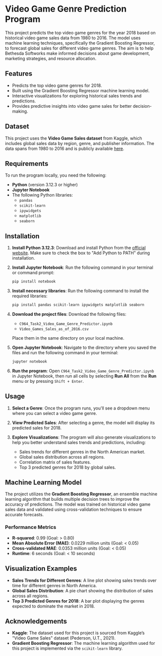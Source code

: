 

# Video Game Genre Prediction Program

This project predicts the top video game genres for the year 2018 based on historical video game sales data from 1980 to 2016. The model uses machine learning techniques, specifically the Gradient Boosting Regressor, to forecast global sales for different video game genres. The aim is to help Bethesda Softworks make informed decisions about game development, marketing strategies, and resource allocation.

## Features

- Predicts the top video game genres for 2018.
- Built using the Gradient Boosting Regressor machine learning model.
- Interactive visualizations for exploring historical sales trends and predictions.
- Provides predictive insights into video game sales for better decision-making.

## Dataset

This project uses the **Video Game Sales dataset** from Kaggle, which includes global sales data by region, genre, and publisher information. The data spans from 1980 to 2016 and is publicly available [here](https://www.kaggle.com/datasets/ulrikthygepedersen/video-games-sales).

## Requirements

To run the program locally, you need the following:

- **Python** (version 3.12.3 or higher)
- **Jupyter Notebook**
- The following Python libraries:
  - `pandas`
  - `scikit-learn`
  - `ipywidgets`
  - `matplotlib`
  - `seaborn`

## Installation

1. **Install Python 3.12.3**:
   Download and install Python from the [official website](https://www.python.org/downloads/). Make sure to check the box to "Add Python to PATH" during installation.

2. **Install Jupyter Notebook**:
   Run the following command in your terminal or command prompt:
   ```bash
   pip install notebook
   ```

3. **Install necessary libraries**:
   Run the following command to install the required libraries:
   ```bash
   pip install pandas scikit-learn ipywidgets matplotlib seaborn
   ```

4. **Download the project files**:
   Download the following files:
   - `C964_Task2_Video_Game_Genre_Predictor.ipynb`
   - `Video_Games_Sales_as_of_2016.csv`

   Place them in the same directory on your local machine.

5. **Open Jupyter Notebook**:
   Navigate to the directory where you saved the files and run the following command in your terminal:
   ```bash
   jupyter notebook
   ```

6. **Run the program**:
   Open `C964_Task2_Video_Game_Genre_Predictor.ipynb` in Jupyter Notebook, then run all cells by selecting **Run All** from the **Run** menu or by pressing `Shift + Enter`.

## Usage

1. **Select a Genre**:
   Once the program runs, you'll see a dropdown menu where you can select a video game genre.
   
2. **View Predicted Sales**:
   After selecting a genre, the model will display its predicted sales for 2018.
   
3. **Explore Visualizations**:
   The program will also generate visualizations to help you better understand sales trends and predictions, including:
   - Sales trends for different genres in the North American market.
   - Global sales distribution across all regions.
   - Correlation matrix of sales features.
   - Top 3 predicted genres for 2018 by global sales.

## Machine Learning Model

The project utilizes the **Gradient Boosting Regressor**, an ensemble machine learning algorithm that builds multiple decision trees to improve the accuracy of predictions. The model was trained on historical video game sales data and validated using cross-validation techniques to ensure accurate forecasts.

### Performance Metrics

- **R-squared**: 0.99 (Goal: > 0.80)
- **Mean Absolute Error (MAE)**: 0.0229 million units (Goal: < 0.05)
- **Cross-validated MAE**: 0.0353 million units (Goal: < 0.05)
- **Runtime**: 6 seconds (Goal: < 10 seconds)

## Visualization Examples

- **Sales Trends for Different Genres**: A line plot showing sales trends over time for different genres in North America.
- **Global Sales Distribution**: A pie chart showing the distribution of sales across all regions.
- **Top 3 Predicted Genres for 2018**: A bar plot displaying the genres expected to dominate the market in 2018.


## Acknowledgements

- **Kaggle**: The dataset used for this project is sourced from Kaggle’s "Video Game Sales" dataset (Pederson, U.T., 2021).
- **Gradient Boosting Regressor**: The machine learning algorithm used for this project is implemented via the `scikit-learn` library.



